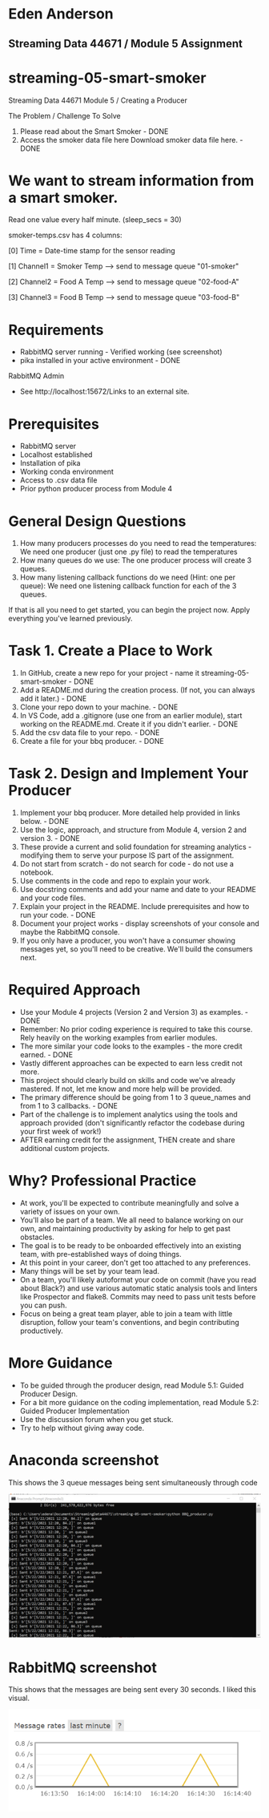 # Eden Anderson
## Streaming Data 44671 / Module 5 Assignment

# streaming-05-smart-smoker
Streaming Data 44671 Module 5 / Creating a Producer

The Problem / Challenge To Solve
1. Please read about the Smart Smoker - DONE
1. Access the smoker data file here Download smoker data file here. - DONE

# We want to stream information from a smart smoker. 
Read one value every half minute. (sleep_secs = 30)

smoker-temps.csv has 4 columns:

[0] Time = Date-time stamp for the sensor reading

[1] Channel1 = Smoker Temp --> send to message queue "01-smoker"

[2] Channel2 = Food A Temp --> send to message queue "02-food-A"

[3] Channel3 = Food B Temp --> send to message queue "03-food-B"

# Requirements
* RabbitMQ server running - Verified working (see screenshot)
* pika installed in your active environment - DONE

RabbitMQ Admin
* See http://localhost:15672/Links to an external site.

# Prerequisites
* RabbitMQ server
* Localhost established
* Installation of pika
* Working conda environment
* Access to .csv data file 
* Prior python producer process from Module 4

# General Design Questions

1. How many producers processes do you need to read the temperatures: We need one producer (just one .py file) to read the temperatures
1. How many queues do we use: The one producer process will create 3 queues.
1. How many listening callback functions do we need (Hint: one per queue): We need one listening callback function for each of the 3 queues.

If that is all you need to get started, you can begin the project now. Apply everything you've learned previously. 

# Task 1. Create a Place to Work
1. In GitHub, create a new repo for your project - name it streaming-05-smart-smoker - DONE
1. Add a README.md during the creation process. (If not, you can always add it later.) - DONE
1. Clone your repo down to your machine. - DONE
1. In VS Code, add a .gitignore (use one from an earlier module), start working on the README.md. Create it if you didn't earlier. - DONE
1. Add the csv data file to your repo. - DONE
1. Create a file for your bbq producer. - DONE

# Task 2. Design and Implement Your Producer
1. Implement your bbq producer. More detailed help provided in links below. - DONE
1. Use the logic, approach, and structure from Module 4, version 2 and version 3. - DONE
1. These provide a current and solid foundation for streaming analytics - modifying them to serve your purpose IS part of the assignment.
1. Do not start from scratch - do not search for code - do not use a notebook.
1. Use comments in the code and repo to explain your work. 
1. Use docstring comments and add your name and date to your README and your code files. 
1. Explain your project in the README. Include prerequisites and how to run your code. - DONE
1. Document your project works - display screenshots of your console and maybe the RabbitMQ console. 
1. If you only have a producer, you won't have a consumer showing messages yet, so you'll need to be creative. We'll build the consumers next.

# Required Approach
* Use your Module 4 projects (Version 2 and Version 3) as examples. - DONE
* Remember: No prior coding experience is required to take this course. Rely heavily on the working examples from earlier modules. 
* The more similar your code looks to the examples - the more credit earned. - DONE
* Vastly different approaches can be expected to earn less credit not more.
* This project should clearly build on skills and code we've already mastered. If not, let me know and more help will be provided. 
* The primary difference should be going from 1 to 3 queue_names and from 1 to 3 callbacks. - DONE
* Part of the challenge is to implement analytics using the tools and approach provided (don't significantly refactor the codebase during your first week of work!) 
* AFTER earning credit for the assignment, THEN create and share additional custom projects. 
 

# Why? Professional Practice
* At work, you'll be expected to contribute meaningfully and solve a variety of issues on your own.
* You'll also be part of a team. We all need to balance working on our own, and maintaining productivity by asking for help to get past obstacles.
* The goal is to be ready to be onboarded effectively into an existing team, with pre-established ways of doing things.
* At this point in your career, don't get too attached to any preferences.
* Many things will be set by your team lead.
* On a team, you'll likely autoformat your code on commit (have you read about Black?) and use various automatic static analysis tools and linters like Prospector and flake8. Commits may need to pass unit tests before you can push. 
* Focus on being a great team player, able to join a team with little disruption, follow your team's conventions, and begin contributing productively. 
 

# More Guidance
* To be guided through the producer design, read Module 5.1: Guided Producer Design.
* For a bit more guidance on the coding implementation, read Module 5.2: Guided Producer Implementation
* Use the discussion forum when you get stuck.
* Try to help without giving away code. 

# Anaconda screenshot
This shows the 3 queue messages being sent simultaneously through code

![Window Example](A5_Anaconda.png)

# RabbitMQ screenshot
This shows that the messages are being sent every 30 seconds.  I liked this visual.

![Window Example](A5_RabbitMQ.png)